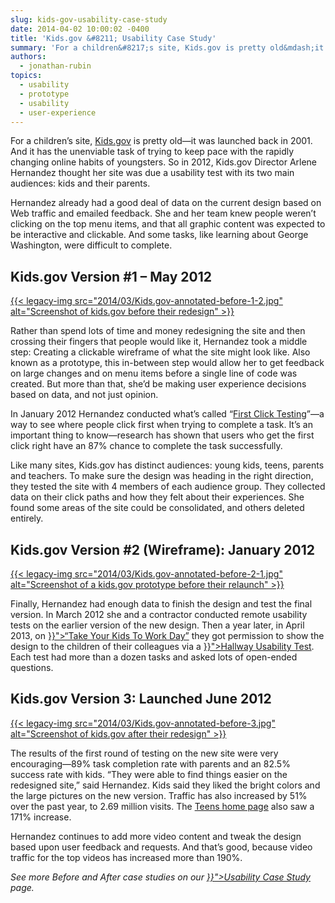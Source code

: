 ```yaml
---
slug: kids-gov-usability-case-study
date: 2014-04-02 10:00:02 -0400
title: 'Kids.gov &#8211; Usability Case Study'
summary: 'For a children&#8217;s site, Kids.gov is pretty old&mdash;it was launched back in 2001. And it has the unenviable task of trying to keep pace with the rapidly changing online habits of youngsters. So in 2012, Kids.gov Director Arlene Hernandez thought her site was due a usability test with its two main audiences: kids and their'
authors:
  - jonathan-rubin
topics:
  - usability
  - prototype
  - usability
  - user-experience
---
```


<p>
  For a children&#8217;s site, <a href="http://kids.usa.gov/">Kids.gov</a> is pretty old—it was launched back in 2001. And it has the unenviable task of trying to keep pace with the rapidly changing online habits of youngsters. So in 2012, Kids.gov Director Arlene Hernandez thought her site was due a usability test with its two main audiences: kids and their parents.
</p>

<p>
  Hernandez already had a good deal of data on the current design based on Web traffic and emailed feedback. She and her team knew people weren&#8217;t clicking on the top menu items, and that all graphic content was expected to be interactive and clickable. And some tasks, like learning about George Washington, were difficult to complete.
</p>

## **Kids.gov Version #1 &#8211; May 2012**

[{{< legacy-img src="2014/03/Kids.gov-annotated-before-1-2.jpg" alt="Screenshot of kids.gov before their redesign" >}}](https://s3.amazonaws.com/digitalgov/_legacy-img/2014/03/Kids.gov-annotated-before-1-2.jpg)

<p>
  Rather than spend lots of time and money redesigning the site and then crossing their fingers that people would like it, Hernandez took a middle step: Creating a clickable wireframe of what the site might look like. Also known as a prototype, this in-between step would allow her to get feedback on large changes and on menu items before a single line of code was created. But more than that, she’d be making user experience decisions based on data, and not just opinion.
</p>

<p>
  In January 2012 Hernandez conducted what’s called “<a href="http://www.usability.gov/how-to-and-tools/methods/first-click-testing.html">First Click Testing</a>”—a way to see where people click first when trying to complete a task. It’s an important thing to know—research has shown that users who get the first click right have an 87% chance to complete the task successfully.
</p>

<p>
  Like many sites, Kids.gov has distinct audiences: young kids, teens, parents and teachers. To make sure the design was heading in the right direction, they tested the site with 4 members of each audience group. They collected data on their click paths and how they felt about their experiences. She found some areas of the site could be consolidated, and others deleted entirely.
</p>

## **Kids.gov Version #2 (Wireframe): January 2012**

[{{< legacy-img src="2014/03/Kids.gov-annotated-before-2-1.jpg" alt="Screenshot of a kids.gov prototype before their relaunch" >}}](https://s3.amazonaws.com/digitalgov/_legacy-img/2014/03/Kids.gov-annotated-before-2-1.jpg)

<p>
  Finally, Hernandez had enough data to finish the design and test the final version. In March 2012 she and a contractor conducted remote usability tests on the earlier version of the new design. Then a year later, in April 2013, on <a href="{{< ref "2013-04-26-how-to-do-usability-testing-with-kids.md" >}}">“Take Your Kids To Work Day”</a> they got permission to show the design to the children of their colleagues via a <a href="{{< ref "2014-02-19-10-tips-for-better-hallway-usability-testing.md" >}}">Hallway Usability Test</a>. Each test had more than a dozen tasks and asked lots of open-ended questions.
</p>

## **Kids.gov Version 3: Launched June 2012**

[{{< legacy-img src="2014/03/Kids.gov-annotated-before-3.jpg" alt="Screenshot of kids.gov after their redesign" >}}](https://s3.amazonaws.com/digitalgov/_legacy-img/2014/03/Kids.gov-annotated-before-3.jpg)

<p>
  The results of the first round of testing on the new site were very encouraging—89% task completion rate with parents and an 82.5% success rate with kids. “They were able to find things easier on the redesigned site,” said Hernandez. Kids said they liked the bright colors and the large pictures on the new version. Traffic has also increased by 51% over the past year, to 2.69 million visits. The <a href="http://kids.usa.gov/teens-home/index.html">Teens home page</a> also saw a 171% increase.
</p>

<p>
  Hernandez continues to add more video content and tweak the design based upon user feedback and requests. And that’s good, because video traffic for the top videos has increased more than 190%.
</p>

<p>
  <em>See more Before and After case studies on our <a href="{{< ref "government-usability-case-studies.md" >}}">Usability Case Study</a> page.</em>
</p>